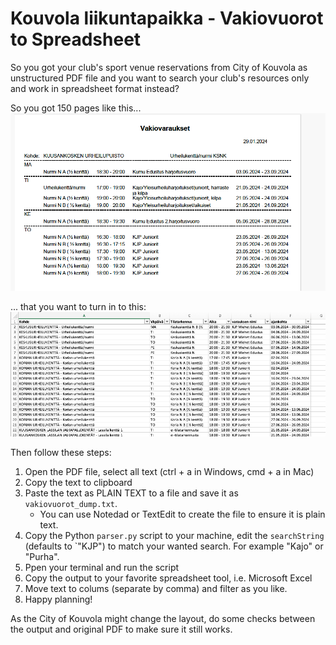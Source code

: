 # Kouvola liikuntapaikka - Vakiovuorot to Spreadsheet

So you got your club's sport venue reservations from City of Kouvola as unstructured PDF file and you want to search your club's resources only and work in spreadsheet format instead?

So you got 150 pages like this...
![example of PDF report](examples/screenshot_vakiovuorovaraus_pdf.png)

... that you want to turn in to this:
![example of spreadsheet](examples/screenshot_spreadsheet_format.png)

Then follow these steps:

1. Open the PDF file, select all text (ctrl + a in Windows, cmd + a in Mac)
2. Copy the text to clipboard
3. Paste the text as PLAIN TEXT to a file and save it as `vakiovuorot_dump.txt`.
    - You can use Notedad or TextEdit to create the file to ensure it is plain text.
4. Copy the Python `parser.py` script to your machine, edit the `searchString` (defaults to `"KJP") to match your wanted search. For example "Kajo" or "Purha".
5. Ppen your terminal and run the script
6. Copy the output to your favorite spreadsheet tool, i.e. Microsoft Excel
7. Move text to colums (separate by comma) and filter as you like.
8. Happy planning!

As the City of Kouvola might change the layout, do some checks between the output and original PDF to make sure it still works.
